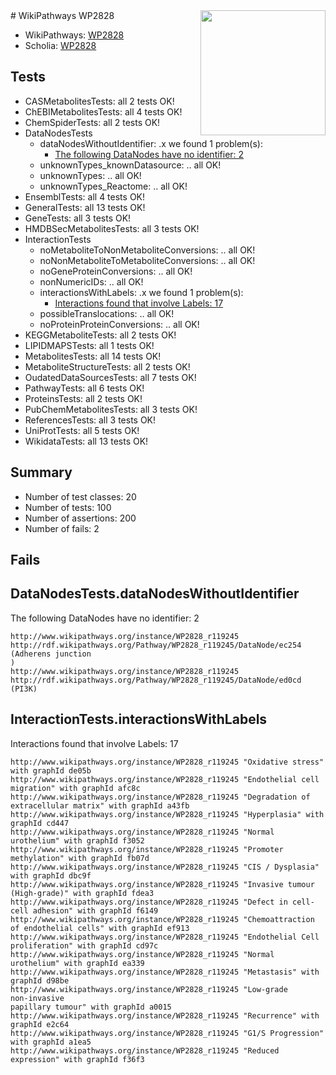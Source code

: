 <img style="float: right; width: 200px" src="https://upload.wikimedia.org/wikipedia/commons/thumb/8/83/Wplogo_with_text_500.png/640px-Wplogo_with_text_500.png" />
# WikiPathways WP2828

* WikiPathways: [WP2828](https://new.wikipathways.org/pathways/WP2828)
* Scholia: [WP2828](https://scholia.toolforge.org/wikipathways/WP2828)
## Tests
* CASMetabolitesTests: all 2 tests OK!
* ChEBIMetabolitesTests: all 4 tests OK!
* ChemSpiderTests: all 2 tests OK!
* DataNodesTests
    * dataNodesWithoutIdentifier: .x we found 1 problem(s):
        * [The following DataNodes have no identifier: 2](#d2d32fa1)
    * unknownTypes_knownDatasource: .. all OK!
    * unknownTypes: .. all OK!
    * unknownTypes_Reactome: .. all OK!
* EnsemblTests: all 4 tests OK!
* GeneralTests: all 13 tests OK!
* GeneTests: all 3 tests OK!
* HMDBSecMetabolitesTests: all 3 tests OK!
* InteractionTests
    * noMetaboliteToNonMetaboliteConversions: .. all OK!
    * noNonMetaboliteToMetaboliteConversions: .. all OK!
    * noGeneProteinConversions: .. all OK!
    * nonNumericIDs: .. all OK!
    * interactionsWithLabels: .x we found 1 problem(s):
        * [Interactions found that involve Labels: 17](#fe97a8bf)
    * possibleTranslocations: .. all OK!
    * noProteinProteinConversions: .. all OK!
* KEGGMetaboliteTests: all 2 tests OK!
* LIPIDMAPSTests: all 1 tests OK!
* MetabolitesTests: all 14 tests OK!
* MetaboliteStructureTests: all 2 tests OK!
* OudatedDataSourcesTests: all 7 tests OK!
* PathwayTests: all 6 tests OK!
* ProteinsTests: all 2 tests OK!
* PubChemMetabolitesTests: all 3 tests OK!
* ReferencesTests: all 3 tests OK!
* UniProtTests: all 5 tests OK!
* WikidataTests: all 13 tests OK!


## Summary

* Number of test classes: 20
* Number of tests: 100
* Number of assertions: 200
* Number of fails: 2

## Fails

<a name="d2d32fa1" />

## DataNodesTests.dataNodesWithoutIdentifier

The following DataNodes have no identifier: 2
```
http://www.wikipathways.org/instance/WP2828_r119245 http://rdf.wikipathways.org/Pathway/WP2828_r119245/DataNode/ec254 (Adherens junction
)
http://www.wikipathways.org/instance/WP2828_r119245 http://rdf.wikipathways.org/Pathway/WP2828_r119245/DataNode/ed0cd (PI3K)
```

<a name="fe97a8bf" />

## InteractionTests.interactionsWithLabels

Interactions found that involve Labels: 17
```
http://www.wikipathways.org/instance/WP2828_r119245 "Oxidative stress" with graphId de05b
http://www.wikipathways.org/instance/WP2828_r119245 "Endothelial cell migration" with graphId afc8c
http://www.wikipathways.org/instance/WP2828_r119245 "Degradation of extracellular matrix" with graphId a43fb
http://www.wikipathways.org/instance/WP2828_r119245 "Hyperplasia" with graphId cd447
http://www.wikipathways.org/instance/WP2828_r119245 "Normal urothelium" with graphId f3052
http://www.wikipathways.org/instance/WP2828_r119245 "Promoter methylation" with graphId fb07d
http://www.wikipathways.org/instance/WP2828_r119245 "CIS / Dysplasia" with graphId dbc9f
http://www.wikipathways.org/instance/WP2828_r119245 "Invasive tumour
(High-grade)" with graphId fdea3
http://www.wikipathways.org/instance/WP2828_r119245 "Defect in cell-cell adhesion" with graphId f6149
http://www.wikipathways.org/instance/WP2828_r119245 "Chemoattraction of endothelial cells" with graphId ef913
http://www.wikipathways.org/instance/WP2828_r119245 "Endothelial Cell proliferation" with graphId cd97c
http://www.wikipathways.org/instance/WP2828_r119245 "Normal
urothelium" with graphId ea339
http://www.wikipathways.org/instance/WP2828_r119245 "Metastasis" with graphId d98be
http://www.wikipathways.org/instance/WP2828_r119245 "Low-grade
non-invasive
papillary tumour" with graphId a0015
http://www.wikipathways.org/instance/WP2828_r119245 "Recurrence" with graphId e2c64
http://www.wikipathways.org/instance/WP2828_r119245 "G1/S Progression" with graphId a1ea5
http://www.wikipathways.org/instance/WP2828_r119245 "Reduced expression" with graphId f36f3
```

